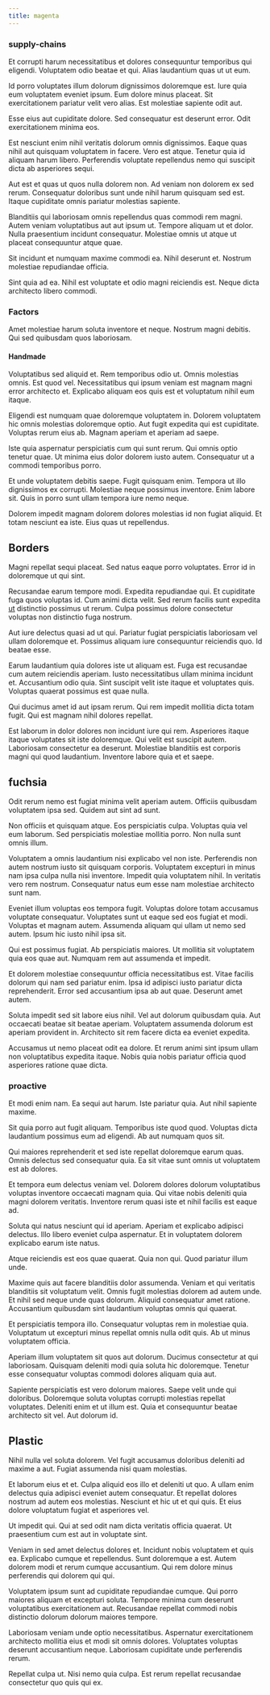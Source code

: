 ```yaml
---
title: magenta
---
```


### supply-chains

Et corrupti harum necessitatibus et dolores consequuntur temporibus qui eligendi. Voluptatem odio beatae et qui. Alias laudantium quas ut ut eum.

Id porro voluptates illum dolorum dignissimos doloremque est. Iure quia eum voluptatem eveniet ipsum. Eum dolore minus placeat. Sit exercitationem pariatur velit vero alias. Est molestiae sapiente odit aut.

Esse eius aut cupiditate dolore. Sed consequatur est deserunt error. Odit exercitationem minima eos.

Est nesciunt enim nihil veritatis dolorum omnis dignissimos. Eaque quas nihil aut quisquam voluptatem in facere. Vero est atque. Tenetur quia id aliquam harum libero. Perferendis voluptate repellendus nemo qui suscipit dicta ab asperiores sequi.

Aut est et quas ut quos nulla dolorem non. Ad veniam non dolorem ex sed rerum. Consequatur doloribus sunt unde nihil harum quisquam sed est. Itaque cupiditate omnis pariatur molestias sapiente.

Blanditiis qui laboriosam omnis repellendus quas commodi rem magni. Autem veniam voluptatibus aut aut ipsum ut. Tempore aliquam ut et dolor. Nulla praesentium incidunt consequatur. Molestiae omnis ut atque ut placeat consequuntur atque quae.

Sit incidunt et numquam maxime commodi ea. Nihil deserunt et. Nostrum molestiae repudiandae officia.

Sint quia ad ea. Nihil est voluptate et odio magni reiciendis est. Neque dicta architecto libero commodi.

### Factors

Amet molestiae harum soluta inventore et neque. Nostrum magni debitis. Qui sed quibusdam quos laboriosam.

#### Handmade

Voluptatibus sed aliquid et. Rem temporibus odio ut. Omnis molestias omnis. Est quod vel. Necessitatibus qui ipsum veniam est magnam magni error architecto et. Explicabo aliquam eos quis est et voluptatum nihil eum itaque.

Eligendi est numquam quae doloremque voluptatem in. Dolorem voluptatem hic omnis molestias doloremque optio. Aut fugit expedita qui est cupiditate. Voluptas rerum eius ab. Magnam aperiam et aperiam ad saepe.

Iste quia aspernatur perspiciatis cum qui sunt rerum. Qui omnis optio tenetur quae. Ut minima eius dolor dolorem iusto autem. Consequatur ut a commodi temporibus porro.

Et unde voluptatem debitis saepe. Fugit quisquam enim. Tempora ut illo dignissimos ex corrupti. Molestiae neque possimus inventore. Enim labore sit. Quis in porro sunt ullam tempora iure nemo neque.

Dolorem impedit magnam dolorem dolores molestias id non fugiat aliquid. Et totam nesciunt ea iste. Eius quas ut repellendus.

## Borders

Magni repellat sequi placeat. Sed natus eaque porro voluptates. Error id in doloremque ut qui sint.

Recusandae earum tempore modi. Expedita repudiandae qui. Et cupiditate fuga quos voluptas id. Cum animi dicta velit. Sed rerum facilis sunt expedita [ut](/facere/incredible_users.md) distinctio possimus ut rerum. Culpa possimus dolore consectetur voluptas non distinctio fuga nostrum.

Aut iure delectus quasi ad ut qui. Pariatur fugiat perspiciatis laboriosam vel ullam doloremque et. Possimus aliquam iure consequuntur reiciendis quo. Id beatae esse.

Earum laudantium quia dolores iste ut aliquam est. Fuga est recusandae cum autem reiciendis aperiam. Iusto necessitatibus ullam minima incidunt et. Accusantium odio quia. Sint suscipit velit iste itaque et voluptates quis. Voluptas quaerat possimus est quae nulla.

Qui ducimus amet id aut ipsam rerum. Qui rem impedit mollitia dicta totam fugit. Qui est magnam nihil dolores repellat.

Est laborum in dolor dolores non incidunt iure qui rem. Asperiores itaque itaque voluptates sit iste doloremque. Qui velit est suscipit autem. Laboriosam consectetur ea deserunt. Molestiae blanditiis est corporis magni qui quod laudantium. Inventore labore quia et et saepe.

## fuchsia

Odit rerum nemo est fugiat minima velit aperiam autem. Officiis quibusdam voluptatem ipsa sed. Quidem aut sint ad sunt.

Non officiis et quisquam atque. Eos perspiciatis culpa. Voluptas quia vel eum laborum. Sed perspiciatis molestiae mollitia porro. Non nulla sunt omnis illum.

Voluptatem a omnis laudantium nisi explicabo vel non iste. Perferendis non autem nostrum iusto sit quisquam corporis. Voluptatem excepturi in minus nam ipsa culpa nulla nisi inventore. Impedit quia voluptatem nihil. In veritatis vero rem nostrum. Consequatur natus eum esse nam molestiae architecto sunt nam.

Eveniet illum voluptas eos tempora fugit. Voluptas dolore totam accusamus voluptate consequatur. Voluptates sunt ut eaque sed eos fugiat et modi. Voluptas et magnam autem. Assumenda aliquam qui ullam ut nemo sed autem. Ipsum hic iusto nihil ipsa sit.

Qui est possimus fugiat. Ab perspiciatis maiores. Ut mollitia sit voluptatem quia eos quae aut. Numquam rem aut assumenda et impedit.

Et dolorem molestiae consequuntur officia necessitatibus est. Vitae facilis dolorum qui nam sed pariatur enim. Ipsa id adipisci iusto pariatur dicta reprehenderit. Error sed accusantium ipsa ab aut quae. Deserunt amet autem.

Soluta impedit sed sit labore eius nihil. Vel aut dolorum quibusdam quia. Aut occaecati beatae sit beatae aperiam. Voluptatem assumenda dolorum est aperiam provident in. Architecto sit rem facere dicta ea eveniet expedita.

Accusamus ut nemo placeat odit ea dolore. Et rerum animi sint ipsum ullam non voluptatibus expedita itaque. Nobis quia nobis pariatur officia quod asperiores ratione quae dicta.

### proactive

Et modi enim nam. Ea sequi aut harum. Iste pariatur quia. Aut nihil sapiente maxime.

Sit quia porro aut fugit aliquam. Temporibus iste quod quod. Voluptas dicta laudantium possimus eum ad eligendi. Ab aut numquam quos sit.

Qui maiores reprehenderit et sed iste repellat doloremque earum quas. Omnis delectus sed consequatur quia. Ea sit vitae sunt omnis ut voluptatem est ab dolores.

Et tempora eum delectus veniam vel. Dolorem dolores dolorum voluptatibus voluptas inventore occaecati magnam quia. Qui vitae nobis deleniti quia magni dolorem veritatis. Inventore rerum quasi iste et nihil facilis est eaque ad.

Soluta qui natus nesciunt qui id aperiam. Aperiam et explicabo adipisci delectus. Illo libero eveniet culpa aspernatur. Et in voluptatem dolorem explicabo earum iste natus.

Atque reiciendis est eos quae quaerat. Quia non qui. Quod pariatur illum unde.

Maxime quis aut facere blanditiis dolor assumenda. Veniam et qui veritatis blanditiis sit voluptatum velit. Omnis fugit molestias dolorem ad autem unde. Et nihil sed neque unde quas dolorum. Aliquid consequatur amet ratione. Accusantium quibusdam sint laudantium voluptas omnis qui quaerat.

Et perspiciatis tempora illo. Consequatur voluptas rem in molestiae quia. Voluptatum ut excepturi minus repellat omnis nulla odit quis. Ab ut minus voluptatem officia.

Aperiam illum voluptatem sit quos aut dolorum. Ducimus consectetur at qui laboriosam. Quisquam deleniti modi quia soluta hic doloremque. Tenetur esse consequatur voluptas commodi dolores aliquam quia aut.

Sapiente perspiciatis est vero dolorum maiores. Saepe velit unde qui doloribus. Doloremque soluta voluptas corrupti molestias repellat voluptates. Deleniti enim et ut illum est. Quia et consequuntur beatae architecto sit vel. Aut dolorum id.

## Plastic

Nihil nulla vel soluta dolorem. Vel fugit accusamus doloribus deleniti ad maxime a aut. Fugiat assumenda nisi quam molestias.

Et laborum eius et et. Culpa aliquid eos illo et deleniti ut quo. A ullam enim delectus quia adipisci eveniet autem consequatur. Et repellat dolores nostrum ad autem eos molestias. Nesciunt et hic ut et qui quis. Et eius dolore voluptatum fugiat et asperiores vel.

Ut impedit qui. Qui at sed odit nam dicta veritatis officia quaerat. Ut praesentium cum est aut in voluptate sint.

Veniam in sed amet delectus dolores et. Incidunt nobis voluptatem et quis ea. Explicabo cumque et repellendus. Sunt doloremque a est. Autem dolorem modi et rerum cumque accusantium. Qui rem dolore minus perferendis qui dolorem qui qui.

Voluptatem ipsum sunt ad cupiditate repudiandae cumque. Qui porro maiores aliquam et excepturi soluta. Tempore minima cum deserunt voluptatibus exercitationem aut. Recusandae repellat commodi nobis distinctio dolorum dolorum maiores tempore.

Laboriosam veniam unde optio necessitatibus. Aspernatur exercitationem architecto mollitia eius et modi sit omnis dolores. Voluptates voluptas deserunt accusantium neque. Laboriosam cupiditate unde perferendis rerum.

Repellat culpa ut. Nisi nemo quia culpa. Est rerum repellat recusandae consectetur quo quis qui ex.
